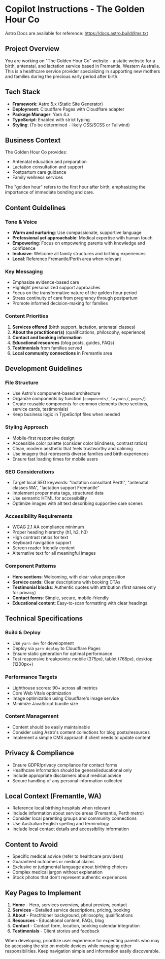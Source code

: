 # Copilot Instructions - The Golden Hour Co

Astro Docs are available for reference: https://docs.astro.build/llms.txt

## Project Overview
You are working on "The Golden Hour Co" website - a static website for a birth, antenatal, and lactation service based in Fremantle, Western Australia. This is a healthcare service provider specializing in supporting new mothers and families during the precious early period after birth.

## Tech Stack
- **Framework**: Astro 5.x (Static Site Generator)
- **Deployment**: Cloudflare Pages with Cloudflare adapter
- **Package Manager**: Yarn 4.x
- **TypeScript**: Enabled with strict typing
- **Styling**: (To be determined - likely CSS/SCSS or Tailwind)

## Business Context
The Golden Hour Co provides:
- Antenatal education and preparation
- Lactation consultation and support
- Postpartum care guidance
- Family wellness services

The "golden hour" refers to the first hour after birth, emphasizing the importance of immediate bonding and care.

## Content Guidelines

### Tone & Voice
- **Warm and nurturing**: Use compassionate, supportive language
- **Professional yet approachable**: Medical expertise with human touch
- **Empowering**: Focus on empowering parents with knowledge and confidence
- **Inclusive**: Welcome all family structures and birthing experiences
- **Local**: Reference Fremantle/Perth area when relevant

### Key Messaging
- Emphasize evidence-based care
- Highlight personalized support approaches
- Focus on the transformative nature of the golden hour period
- Stress continuity of care from pregnancy through postpartum
- Promote informed decision-making for families

### Content Priorities
1. **Services offered** (birth support, lactation, antenatal classes)
2. **About the practitioner(s)** (qualifications, philosophy, experience)
3. **Contact and booking information**
4. **Educational resources** (blog posts, guides, FAQs)
5. **Testimonials** from families served
6. **Local community connections** in Fremantle area

## Development Guidelines

### File Structure
- Use Astro's component-based architecture
- Organize components by function (`components/`, `layouts/`, `pages/`)
- Create reusable components for common elements (hero sections, service cards, testimonials)
- Keep business logic in TypeScript files when needed

### Styling Approach
- Mobile-first responsive design
- Accessible color palette (consider color blindness, contrast ratios)
- Clean, modern aesthetic that feels trustworthy and calming
- Use imagery that represents diverse families and birth experiences
- Ensure fast loading times for mobile users

### SEO Considerations
- Target local SEO keywords: "lactation consultant Perth", "antenatal classes WA", "lactation support Fremantle"
- Implement proper meta tags, structured data
- Use semantic HTML for accessibility
- Optimize images with alt text describing supportive care scenes

### Accessibility Requirements
- WCAG 2.1 AA compliance minimum
- Proper heading hierarchy (h1, h2, h3)
- High contrast ratios for text
- Keyboard navigation support
- Screen reader friendly content
- Alternative text for all meaningful images

### Component Patterns
- **Hero sections**: Welcoming, with clear value proposition
- **Service cards**: Clear descriptions with booking CTAs
- **Testimonial blocks**: Authentic quotes with attribution (first names only for privacy)
- **Contact forms**: Simple, secure, mobile-friendly
- **Educational content**: Easy-to-scan formatting with clear headings

## Technical Specifications

### Build & Deploy
- Use `yarn dev` for development
- Deploy via `yarn deploy` to Cloudflare Pages
- Ensure static generation for optimal performance
- Test responsive breakpoints: mobile (375px), tablet (768px), desktop (1200px+)

### Performance Targets
- Lighthouse scores: 90+ across all metrics
- Core Web Vitals optimization
- Image optimization using Cloudflare's image service
- Minimize JavaScript bundle size

### Content Management
- Content should be easily maintainable
- Consider using Astro's content collections for blog posts/resources
- Implement a simple CMS approach if client needs to update content

## Privacy & Compliance
- Ensure GDPR/privacy compliance for contact forms
- Healthcare information should be general/educational only
- Include appropriate disclaimers about medical advice
- Secure handling of any personal information collected

## Local Context (Fremantle, WA)
- Reference local birthing hospitals when relevant
- Include information about service areas (Fremantle, Perth metro)
- Consider local parenting groups and community connections
- Use Australian English spelling and terminology
- Include local contact details and accessibility information

## Content to Avoid
- Specific medical advice (refer to healthcare providers)
- Guaranteed outcomes or medical claims
- Exclusive or judgmental language about birthing choices
- Complex medical jargon without explanation
- Stock photos that don't represent authentic experiences

## Key Pages to Implement
1. **Home** - Hero, services overview, about preview, contact
2. **Services** - Detailed service descriptions, pricing, booking
3. **About** - Practitioner background, philosophy, qualifications
4. **Resources** - Educational content, FAQs, blog
5. **Contact** - Contact form, location, booking calendar integration
6. **Testimonials** - Client stories and feedback

When developing, prioritize user experience for expecting parents who may be accessing the site on mobile devices while managing other responsibilities. Keep navigation simple and information easily discoverable.